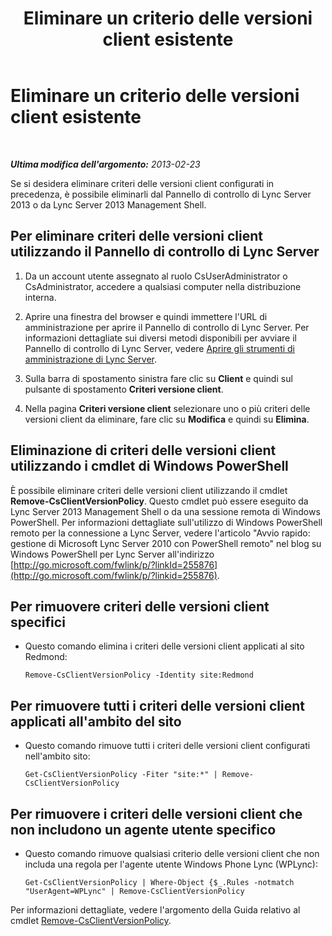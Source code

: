 ﻿---
title: Eliminare un criterio delle versioni client esistente
TOCTitle: Eliminare un criterio delle versioni client esistente
ms:assetid: b88aaa25-97ff-4eb6-bd34-b97332cd6890
ms:mtpsurl: https://technet.microsoft.com/it-it/library/JJ923064(v=OCS.15)
ms:contentKeyID: 52062251
ms.date: 08/24/2015
mtps_version: v=OCS.15
ms.translationtype: HT
---

# Eliminare un criterio delle versioni client esistente

 

_**Ultima modifica dell'argomento:** 2013-02-23_

Se si desidera eliminare criteri delle versioni client configurati in precedenza, è possibile eliminarli dal Pannello di controllo di Lync Server 2013 o da Lync Server 2013 Management Shell.

## Per eliminare criteri delle versioni client utilizzando il Pannello di controllo di Lync Server

1.  Da un account utente assegnato al ruolo CsUserAdministrator o CsAdministrator, accedere a qualsiasi computer nella distribuzione interna.

2.  Aprire una finestra del browser e quindi immettere l'URL di amministrazione per aprire il Pannello di controllo di Lync Server. Per informazioni dettagliate sui diversi metodi disponibili per avviare il Pannello di controllo di Lync Server, vedere [Aprire gli strumenti di amministrazione di Lync Server](lync-server-2013-open-lync-server-administrative-tools.md).

3.  Sulla barra di spostamento sinistra fare clic su **Client** e quindi sul pulsante di spostamento **Criteri versione client**.

4.  Nella pagina **Criteri versione client** selezionare uno o più criteri delle versioni client da eliminare, fare clic su **Modifica** e quindi su **Elimina**.

## Eliminazione di criteri delle versioni client utilizzando i cmdlet di Windows PowerShell

È possibile eliminare criteri delle versioni client utilizzando il cmdlet **Remove-CsClientVersionPolicy**. Questo cmdlet può essere eseguito da Lync Server 2013 Management Shell o da una sessione remota di Windows PowerShell. Per informazioni dettagliate sull'utilizzo di Windows PowerShell remoto per la connessione a Lync Server, vedere l'articolo "Avvio rapido: gestione di Microsoft Lync Server 2010 con PowerShell remoto" nel blog su Windows PowerShell per Lync Server all'indirizzo [http://go.microsoft.com/fwlink/p/?linkId=255876](http://go.microsoft.com/fwlink/p/?linkid=255876).

## Per rimuovere criteri delle versioni client specifici

  - Questo comando elimina i criteri delle versioni client applicati al sito Redmond:
    
        Remove-CsClientVersionPolicy -Identity site:Redmond

## Per rimuovere tutti i criteri delle versioni client applicati all'ambito del sito

  - Questo comando rimuove tutti i criteri delle versioni client configurati nell'ambito sito:
    
        Get-CsClientVersionPolicy -Fiter "site:*" | Remove-CsClientVersionPolicy

## Per rimuovere i criteri delle versioni client che non includono un agente utente specifico

  - Questo comando rimuove qualsiasi criterio delle versioni client che non includa una regola per l'agente utente Windows Phone Lync (WPLync):
    
        Get-CsClientVersionPolicy | Where-Object {$_.Rules -notmatch "UserAgent=WPLync" | Remove-CsClientVersionPolicy

Per informazioni dettagliate, vedere l'argomento della Guida relativo al cmdlet [Remove-CsClientVersionPolicy](remove-csclientversionpolicy.md).


